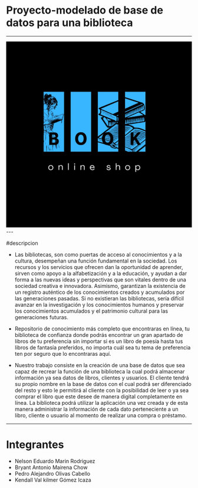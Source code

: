 # Proyecto-modelado de base de datos para una biblioteca

---

<img src="imagenes/2.jpg" alt="book">
---

#descripcion 
- Las bibliotecas, son como puertas de acceso al conocimientos y a la cultura, desempeñan una función fundamental en la sociedad. Los recursos y los servicios que ofrecen dan la oportunidad de aprender, sirven como apoyo a la alfabetización y a la educación, y ayudan a dar forma a las nuevas ideas y perspectivas que son vitales dentro de una sociedad creativa e innovadora. Asimismo, garantizan la existencia de un registro auténtico de los conocimientos creados y acumulados por las generaciones pasadas. Si no existieran las bibliotecas, sería difícil avanzar en la investigación y los conocimientos humanos y preservar los conocimientos acumulados y el patrimonio cultural para las generaciones futuras.

- Repositorio de conocimiento más completo que encontraras en línea, tu biblioteca de confianza donde podrás encontrar un gran apartado de libros de tu preferencia sin importar si es un libro de poesía hasta tus libros de fantasía preferidos, no importa cuál sea tu tema de preferencia ten por seguro que lo encontraras aquí.

- Nuestro trabajo consiste en la creación de una base de datos que sea capaz de recrear la función de una biblioteca la cual podrá almacenar información ya sea datos de libros, clientes y usuarios. El cliente tendrá su propio nombre en la base de datos con el cual podrá ser diferenciado del resto y esto le permitirá al cliente con  la posibilidad de leer o ya sea comprar el libro que este desee de manera digital completamente en línea. La biblioteca podrá utilizar la aplicación una vez creada y de esta manera administrar la información de cada dato perteneciente a un libro, cliente o usuario al momento de realizar una compra o préstamo.

---

# Integrantes 
- Nelson Eduardo Marin Rodriguez
- Bryant Antonio Mairena Chow
- Pedro Alejandro Olivas Cabello
- Kendall Val kilmer Gómez Icaza
